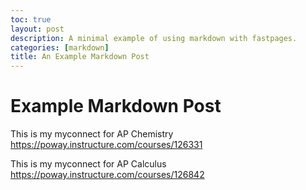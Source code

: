 ```yaml
---
toc: true
layout: post
description: A minimal example of using markdown with fastpages.
categories: [markdown]
title: An Example Markdown Post
---
```

# Example Markdown Post



This is my myconnect for AP Chemistry https://poway.instructure.com/courses/126331

This is my myconnect for AP Calculus https://poway.instructure.com/courses/126842
